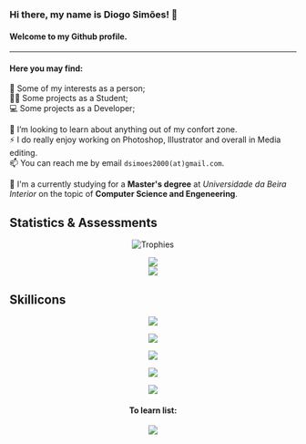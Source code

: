 ### Hi there, my name is Diogo Simões! 👋

#### Welcome to my Github profile.
---

#### Here you may find:
🌱 Some of my interests as a person;<br>
🧑‍🎓 Some projects as a Student;<br>
💻 Some projects as a Developer;<br>

🤔 I’m looking to learn about anything out of my confort zone.<br>
⚡ I do really enjoy working on Photoshop, Illustrator and overall in Media editing.<br>
📫 You can reach me by email <code>dsimoes2000(at)gmail.com</code>.<br>

🏢 I'm a currently studying for a <b>Master's degree</b> at <i>Universidade da Beira Interior</i> on the topic of <b>Computer Science and Engeneering</b>. 

## Statistics & Assessments

<p align="center">
  <img alig src="https://github-profile-trophy.vercel.app/?username=AshKetshup&theme=nord&&margin-w=12&no-frame=true&row=1&column=5" alt="Trophies" />
</p>

<p align="center">
<img src="https://github-readme-stats.vercel.app/api?username=AshKetshup&hide_border=true&show_icons=true&count_private=true&theme=nord" />
<br />
<img src="https://github-readme-stats.vercel.app/api/top-langs/?username=AshKetshup&layout=compact&hide_border=true&show_icons=true&card_width=445&theme=nord" />
</p>


## Skillicons

<p align="center">
  <a href="https://skillicons.dev">
    <img src="https://skillicons.dev/icons?i=vscode,visualstudio,idea,androidstudio,linux" />
  </a>
</p>
<p align="center">
  <a href="https://skillicons.dev">
    <img src="https://skillicons.dev/icons?i=java,ocaml,c,cpp,py" />
  </a>
</p>
<p align="center">
  <a href="https://skillicons.dev">
    <img src="https://skillicons.dev/icons?i=html,css,js,bootstrap,mysql" />
  </a>
</p>
<p align="center">
  <a href="https://skillicons.dev">
    <img src="https://skillicons.dev/icons?i=ps,pr,ai,figma" />
  </a>
</p>
<p align="center">
  <a href="https://skillicons.dev">
    <img src="https://skillicons.dev/icons?i=git,github,gitlab,regex" />
  </a>
</p>

<h4 align="center">To learn list:</h4>
<p align="center">
  <a href="https://skillicons.dev">
    <img src="https://skillicons.dev/icons?i=ae,blender,unity,react,rust" />
  </a>
</p>

<p align="right">
<a href="https://github.com/anuraghazra/github-readme-stats"></a>
<br />
<a href="https://github.com/anuraghazra/github-readme-stats"></a>
</p>
